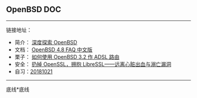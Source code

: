
## OpenBSD DOC ##




----
链接地址：

* 简介： [深度探索 OpenBSD](https://www.ibm.com/developerworks/cn/aix/library/au-openbsd.html)
* 文档： [OpenBSD 4.8 FAQ 中文版](http://llww.me/index.html)
* 栗子： [如何使用 OpenBSD 3.2 作 ADSL 路由](http://www.kuqin.com/article/05bsd/23827.html)
* 安全： [扔掉 OpenSSL，拥抱 LibreSSL——远离心脏出血与溺亡漏洞](https://hltj.me/security/2017/05/26/libressl-instead-openssl.html)
* 自习：[20181021](/docs/knowledge/openbsd.md)









------
底线*底线
